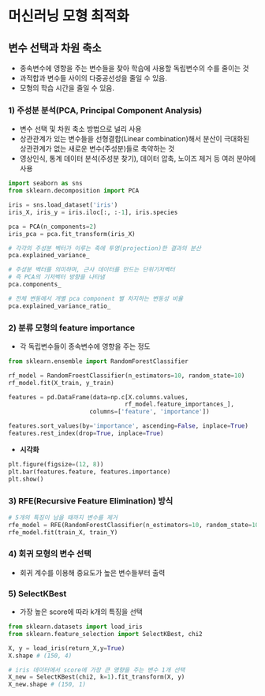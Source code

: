 # 머신러닝 모형 최적화

## 변수 선택과 차원 축소

- 종속변수에 영향을 주는 변수들을 찾아 학습에 사용할 독립변수의 수를 줄이는 것
- 과적합과 변수들 사이의 다중공선성을 줄일 수 있음.
- 모형의 학습 시간을 줄일 수 있음.

### 1) 주성분 분석(PCA, Principal Component Analysis)

- 변수 선택 및 차원 축소 방법으로 널리 사용
- 상관관계가 있는 변수들을 선형결합(Linear combination)해서 분산이 극대화된 상관관계가 없는 새로운 변수(주성분)들로 축약하는 것
- 영상인식, 통계 데이터 분석(주성분 찾기), 데이터 압축, 노이즈 제거 등 여러 분야에 사용

```python
import seaborn as sns
from sklearn.decomposition import PCA

iris = sns.load_dataset('iris')
iris_X, iris_y = iris.iloc[:, :-1], iris.species

pca = PCA(n_components=2)
iris_pca = pca.fit_transform(iris_X)

# 각각의 주성분 벡터가 이루는 축에 투영(projection)한 결과의 분산
pca.explained_variance_

# 주성분 벡터를 의미하며, 근사 데이터를 만드는 단위기저벡터
# 즉 PCA의 기저벡터 방향을 나타냄
pca.components_

# 전체 변동에서 개별 pca component 별 차지하는 변동성 비율
pca.explained_variance_ratio_
```

### 2) 분류 모형의 feature importance

- 각 독립변수들이 종속변수에 영향을 주는 정도

```python
from sklearn.ensemble import RandomForestClassifier

rf_model = RandomFroestClassifier(n_estimators=10, random_state=10)
rf_model.fit(X_train, y_train)

features = pd.DataFrame(data=np.c[X.columns.values,
                                 rf_model.feature_importances_],
                       columns=['feature', 'importance'])

features.sort_values(by='importance', ascending=False, inplace=True)
features.rest_index(drop=True, inplace=True)
```

- **시각화**

```python
plt.figure(figsize=(12, 8))
plt.bar(features.feature, features.importance)
plt.show()
```

### 3) RFE(Recursive Feature Elimination) 방식

```python
# 5개의 특징이 남을 때까지 변수를 제거
rfe_model = RFE(RandomForestClassifier(n_estimators=10, random_state=10), n_features_to_select=5)
rfe_model.fit(train_X, train_Y)
```

### 4) 회귀 모형의 변수 선택

- 회귀 계수를 이용해 중요도가 높은 변수들부터 출력

### 5) SelectKBest

- 가장 높은 score에 따라 k개의 특징을 선택

```python
from sklearn.datasets import load_iris
from sklearn.feature_selection import SelectKBest, chi2

X, y = load_iris(return_X,y=True)
X.shape # (150, 4)

# iris 데이터에서 score에 가장 큰 영향을 주는 변수 1개 선택
X_new = SelectKBest(chi2, k=1).fit_transform(X, y)
X_new.shape # (150, 1)
```



